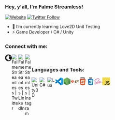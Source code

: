 ### Hey, y'all, I'm Falme Streamless!

[![Website](https://img.shields.io/website?label=falmeStreamless.com&style=for-the-badge&url=http://falme.com.br/portfolio/index.php)](http://falme.com.br/portfolio/index.php)
[![Twitter Follow](https://img.shields.io/twitter/follow/falmeStreamless?color=1DA1F2&logo=twitter&style=for-the-badge)](https://twitter.com/intent/follow?original_referer=https%3A%2F%2Fgithub.com%2FfalmeStreamless&screen_name=falmeStreamless)

- 🌱 I’m currently learning Love2D Unit Testing
- ⚡ Game Developer / C# / Unity

### Connect with me:

[<img align="left" alt="falme.com.br" width="22px" src="https://raw.githubusercontent.com/iconic/open-iconic/master/svg/globe.svg" />][website]
[<img align="left" alt="Falme Streamless | Twitter" width="22px" src="https://cdn.jsdelivr.net/npm/simple-icons@v3/icons/twitter.svg" />][twitter]
[<img align="left" alt="Falme Streamless | LinkedIn" width="22px" src="https://cdn.jsdelivr.net/npm/simple-icons@v3/icons/linkedin.svg" />][linkedin]
[<img align="left" alt="Falme Streamless | Instagram" width="22px" src="https://cdn.jsdelivr.net/npm/simple-icons@v3/icons/instagram.svg" />][instagram]

<br />

### Languages and Tools:

[<img align="left" alt="Unity3D" width="26px" src="https://cdn.jsdelivr.net/npm/simple-icons@v3/icons/unity.svg" />][github]
[<img align="left" alt="C#" width="26px" src="https://cdn.jsdelivr.net/npm/simple-icons@v3/icons/csharp.svg" />][github]
[<img align="left" alt="Lua" width="26px" src="https://cdn.jsdelivr.net/npm/simple-icons@v3/icons/lua.svg" />][github]
[<img align="left" alt="Visual Studio Code" width="26px" src="https://raw.githubusercontent.com/github/explore/80688e429a7d4ef2fca1e82350fe8e3517d3494d/topics/visual-studio-code/visual-studio-code.png" />][github]
[<img align="left" alt="Node.js" width="26px" src="https://raw.githubusercontent.com/github/explore/80688e429a7d4ef2fca1e82350fe8e3517d3494d/topics/nodejs/nodejs.png" />][github]
[<img align="left" alt="Git" width="26px" src="https://raw.githubusercontent.com/github/explore/80688e429a7d4ef2fca1e82350fe8e3517d3494d/topics/git/git.png" />][github]
[<img align="left" alt="HTML5" width="26px" src="https://raw.githubusercontent.com/github/explore/80688e429a7d4ef2fca1e82350fe8e3517d3494d/topics/html/html.png" />][github]
[<img align="left" alt="CSS3" width="26px" src="https://raw.githubusercontent.com/github/explore/80688e429a7d4ef2fca1e82350fe8e3517d3494d/topics/css/css.png" />][github]
[<img align="left" alt="Sass" width="26px" src="https://raw.githubusercontent.com/github/explore/80688e429a7d4ef2fca1e82350fe8e3517d3494d/topics/sass/sass.png" />][github]
[<img align="left" alt="JavaScript" width="26px" src="https://raw.githubusercontent.com/github/explore/80688e429a7d4ef2fca1e82350fe8e3517d3494d/topics/javascript/javascript.png" />][github]

<br />
<br />

[website]: http://falme.com.br/portfolio/index.php
[twitter]: https://twitter.com/FalmeStreamless
[instagram]: https://www.instagram.com/falmestreamless/
[linkedin]: https://www.linkedin.com/in/falme/
[github]: https://github.com/Falme
